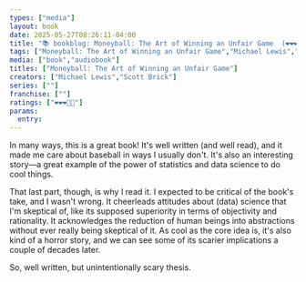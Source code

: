 ```yaml
---
types: ["media"]
layout: book
date: 2025-05-27T08:26:11-04:00
title: "📚 bookblog: Moneyball: The Art of Winning an Unfair Game  (❤️❤️❤️🖤🖤)"
tags: ["Moneyball: The Art of Winning an Unfair Game","Michael Lewis","Scott Brick","baseball","sports","statistics","data science","objectivity","rationality"]
media: ["book","audiobook"]
titles: ["Moneyball: The Art of Winning an Unfair Game"]
creators: ["Michael Lewis","Scott Brick"]
series: [""]
franchise: [""]
ratings: ["❤️❤️❤️🖤🖤"]
params:
  entry: 
---
```


In many ways, this is a great book! It's well written (and well read), and it made me care about baseball in ways I usually don't. It's also an interesting story—a great example of the power of statistics and data science to do cool things.

That last part, though, is why I read it. I expected to be critical of the book's take, and I wasn't wrong. It cheerleads attitudes about (data) science that I'm skeptical of, like its supposed superiority in terms of objectivity and rationality. It acknowledges the reduction of human beings into abstractions without ever really being skeptical of it. As cool as the core idea is, it's also kind of a horror story, and we can see some of its scarier implications a couple of decades later.

So, well written, but unintentionally scary thesis.